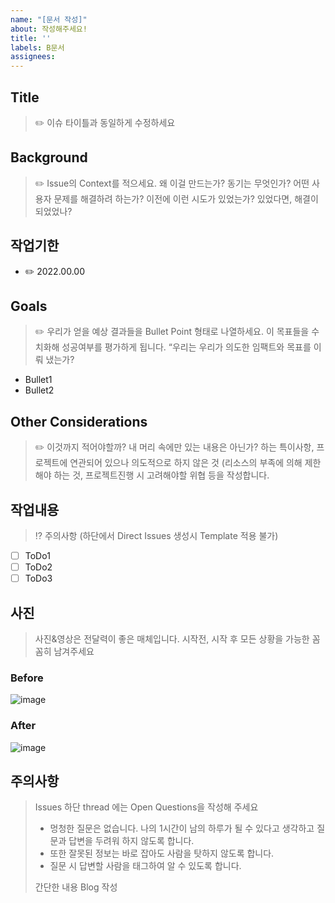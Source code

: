 ```yaml
---
name: "[문서 작성]"
about: 작성해주세요!
title: ''
labels: B문서
assignees: 
---
```


## Title
> ✏️ 이슈 타이틀과 동일하게 수정하세요

## Background
> ✏️ Issue의 Context를 적으세요.
> 왜 이걸 만드는가? 동기는 무엇인가? 어떤 사용자 문제를 해결하려 하는가?
> 이전에 이런 시도가 있었는가? 있었다면, 해결이 되었었나?

## 작업기한
- ✏️ 2022.00.00

## Goals
> ✏️ 우리가 얻을 예상 결과들을 Bullet Point 형태로 나열하세요.
> 이 목표들을 수치화해 성공여부를 평가하게 됩니다. “우리는 우리가 의도한 임팩트와 목표를 이뤄 냈는가?
- Bullet1
- Bullet2
 
## Other Considerations
> ✏️ 이것까지 적어야할까? 내 머리 속에만 있는 내용은 아닌가? 하는 특이사항, 프로젝트에 연관되어 있으나 의도적으로 하지 않은 것
> (리소스의 부족에 의해 제한해야 하는 것, 프로젝트진행 시 고려해야할 위협 등을 작성합니다.


## 작업내용
> ⁉️ 주의사항 (하단에서 Direct Issues 생성시 Template 적용 불가)
- [ ] ToDo1
- [ ] ToDo2
- [ ] ToDo3

## 사진
> 사진&영상은 전달력이 좋은 매체입니다.
> 시작전, 시작 후 모든 상황을 가능한 꼼꼼히 남겨주세요
### Before
![image](https://user-images.githubusercontent.com/58081455/200752937-9b147ad8-183b-4a18-ba98-e573cae7aac5.png)

### After
![image](https://user-images.githubusercontent.com/58081455/200753009-188776fb-cb77-44df-b346-4e3ffbd66cb8.png)

## 주의사항


> Issues 하단 thread 에는 Open Questions을 작성해 주세요
> - 멍청한 질문은 없습니다. 나의 1시간이 남의 하루가 될 수 있다고 생각하고 질문과 답변을 두려워 하지 않도록 합니다.
> - 또한 잘못된 정보는 바로 잡아도 사람을 탓하지 않도록 합니다.
> - 질문 시 답변할 사람을 태그하여 알 수 있도록 합니다.
>
> 간단한 내용 Blog 작성
